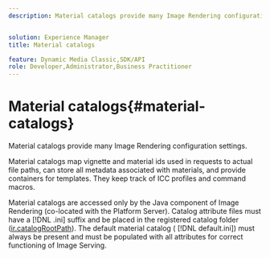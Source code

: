 ```yaml
---
description: Material catalogs provide many Image Rendering configuration settings.


solution: Experience Manager
title: Material catalogs

feature: Dynamic Media Classic,SDK/API
role: Developer,Administrator,Business Practitioner
---
```


# Material catalogs{#material-catalogs}

Material catalogs provide many Image Rendering configuration settings.

 Material catalogs map vignette and material ids used in requests to actual file paths, can store all metadata associated with materials, and provide containers for templates. They keep track of ICC profiles and command macros.

Material catalogs are accessed only by the Java component of Image Rendering (co-located with the Platform Server). Catalog attribute files must have a [!DNL .ini] suffix and be placed in the registered catalog folder ([ir.catalogRootPath](../../../../../../ir-api/server-admin/image-rendering-api-ref/c-ir-server-administration/c-ir-configuration-settings-reference/c-ir-catalog-folder.md#concept-1c1d308112054bb99e3895c3fb8ca5f7)). The default material catalog ( [!DNL default.ini]) must always be present and must be populated with all attributes for correct functioning of Image Serving. 
